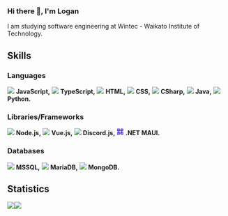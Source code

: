 ### Hi there 👋, I'm Logan

I am studying software engineering at Wintec - Waikato Institute of Technology.

## Skills
### Languages
<p>
<!-- JavaScript -->
<img src="https://cdn.jsdelivr.net/gh/devicons/devicon@latest/icons/javascript/javascript-original.svg" width="16px" /> <strong>JavaScript,</strong>
<!-- TypeScript -->
<img src="https://cdn.jsdelivr.net/gh/devicons/devicon@latest/icons/typescript/typescript-original.svg" width="16px" /> <strong>TypeScript,</strong>
<!-- HTML -->
<img src="https://cdn.jsdelivr.net/gh/devicons/devicon@latest/icons/html5/html5-original.svg" width="16px" /> <strong>HTML,</strong>
<!-- CSS -->
<img src="https://cdn.jsdelivr.net/gh/devicons/devicon@latest/icons/css3/css3-original.svg" width="16px" /> <strong>CSS,</strong>
<!-- C# -->
<img src="https://cdn.jsdelivr.net/gh/devicons/devicon@latest/icons/csharp/csharp-original.svg" width="16px"  /> <strong>CSharp,</strong>
<!-- Java -->
<img src="https://cdn.jsdelivr.net/gh/devicons/devicon@latest/icons/java/java-original.svg" width="16px" /> <strong>Java,</strong>
<!--Python-->
<img src="https://cdn.jsdelivr.net/gh/devicons/devicon@latest/icons/python/python-original.svg" width="16px" /> <strong>Python.</strong>
</p>

### Libraries/Frameworks
<p>
<!-- Node.js -->
<img src="https://cdn.jsdelivr.net/gh/devicons/devicon@latest/icons/nodejs/nodejs-original.svg" width="16px" /> <strong>Node.js,</strong>
<!-- Vue.js -->
<img src="https://cdn.jsdelivr.net/gh/devicons/devicon@latest/icons/vuejs/vuejs-original.svg" width="16px" /> <strong>Vue.js,</strong>
<!-- Discord.js -->
<img src="https://cdn.jsdelivr.net/gh/devicons/devicon@latest/icons/discordjs/discordjs-original.svg" width="16px" /> <strong>Discord.js,</strong>
<!-- .NET MAUI -->
<img src="./assets/icons/dotnet-maui.png" width="16px" /> <strong>.NET MAUI.</strong>
</p>

### Databases
<p>
<!-- MSSQL -->
<img src="https://cdn.jsdelivr.net/gh/devicons/devicon@latest/icons/microsoftsqlserver/microsoftsqlserver-original.svg" width="16px" /> <strong>MSSQL,</strong>
<!-- MariaDB -->
<img src="https://cdn.jsdelivr.net/gh/devicons/devicon@latest/icons/mariadb/mariadb-original.svg" width="16px" /> <strong>MariaDB,</strong>
<!-- MongoDB -->
<img src="https://cdn.jsdelivr.net/gh/devicons/devicon@latest/icons/mongodb/mongodb-original.svg" width="16px" /> <strong>MongoDB.</strong>
</p>

## Statistics
<a href="https://github.com/anuraghazra/github-readme-stats">
    <img src="https://github-readme-stats.vercel.app/api?username=block354&count_private=true" align="left" height="200px" />
</a>
<a href="https://github.com/anuraghazra/github-readme-stats">
    <img src="https://github-readme-stats.vercel.app/api/top-langs/?username=block354&count_private=true&layout=compact" align="left" height="200px"  />
</a>

<!--
**block354/block354** is a ✨ _special_ ✨ repository because its `README.md` (this file) appears on your GitHub profile.

Here are some ideas to get you started:

- 🔭 I’m currently working on ...
- 🌱 I’m currently learning ...
- 👯 I’m looking to collaborate on ...
- 🤔 I’m looking for help with ...
- 💬 Ask me about ...
- 📫 How to reach me: ...
- 😄 Pronouns: ...
- ⚡ Fun fact: ...
-->